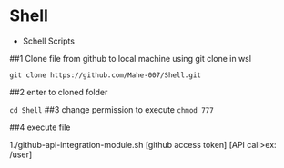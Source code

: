 # Shell

- Schell Scripts

##1 Clone file from github to local machine using git clone in wsl

`git clone https://github.com/Mahe-007/Shell.git`

##2 enter to cloned folder

`cd Shell`
##3 change permission to execute
`chmod 777`

##4 execute file

1./github-api-integration-module.sh [github access token] [API call>ex: /user]
